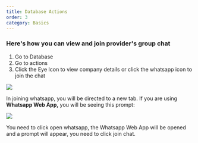 ```yaml
---
title: Database Actions
order: 3
category: Basics
---
```

### H﻿ere's how you can view and join provider's group chat

1.  Go to Database
2. Go to actions 
3.  Click the Eye Icon to view company details or click the whatsapp icon to join the chat

![](/images/tut3.gif)

I﻿n joining whatsapp, you will be directed to a new tab. If you are using **Whatsapp Web App,** you will be seeing this prompt:

![](/images/wa.png)

Y﻿ou need to click open whatsapp, the Whatsapp Web App will be opened and a prompt will appear, you need to click join chat.